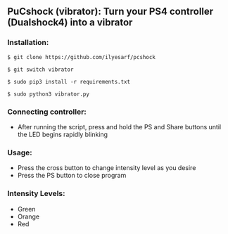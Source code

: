 ## PuCshock (vibrator): Turn your PS4 controller (Dualshock4) into a vibrator

### Installation:

```
$ git clone https://github.com/ilyesarf/pcshock

$ git switch vibrator

$ sudo pip3 install -r requirements.txt

$ sudo python3 vibrator.py
```

### Connecting controller:
- After running the script, press and hold the PS and Share buttons until the LED begins rapidly blinking

### Usage:
- Press the cross button to change intensity level as you desire
- Press the PS button to close program

### Intensity Levels:
- Green
- Orange
- Red

